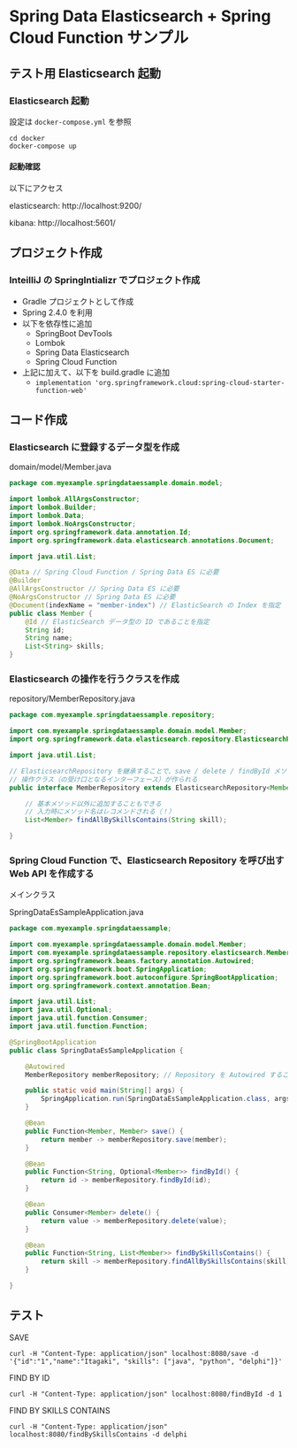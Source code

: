 # Spring Data Elasticsearch + Spring Cloud Function サンプル

## テスト用 Elasticsearch 起動

### Elasticsearch 起動
設定は `docker-compose.yml` を参照

```
cd docker
docker-compose up
```

#### 起動確認
以下にアクセス

elasticsearch: http://localhost:9200/

kibana: http://localhost:5601/

## プロジェクト作成

### InteilliJ の SpringIntializr でプロジェクト作成
* Gradle プロジェクトとして作成
* Spring 2.4.0 を利用
* 以下を依存性に追加
    * SpringBoot DevTools
    * Lombok
    * Spring Data Elasticsearch
    * Spring Cloud Function
* 上記に加えて、以下を build.gradle に追加
    * `implementation 'org.springframework.cloud:spring-cloud-starter-function-web'`

## コード作成
### Elasticsearch に登録するデータ型を作成

domain/model/Member.java

```Java
package com.myexample.springdataessample.domain.model;

import lombok.AllArgsConstructor;
import lombok.Builder;
import lombok.Data;
import lombok.NoArgsConstructor;
import org.springframework.data.annotation.Id;
import org.springframework.data.elasticsearch.annotations.Document;

import java.util.List;

@Data // Spring Cloud Function / Spring Data ES に必要
@Builder
@AllArgsConstructor // Spring Data ES に必要
@NoArgsConstructor // Spring Data ES に必要
@Document(indexName = "member-index") // ElasticSearch の Index を指定
public class Member {
    @Id // ElasticSearch データ型の ID であることを指定
    String id;
    String name;
    List<String> skills;
}
```

### Elasticsearch の操作を行うクラスを作成

repository/MemberRepository.java

```Java
package com.myexample.springdataessample.repository;

import com.myexample.springdataessample.domain.model.Member;
import org.springframework.data.elasticsearch.repository.ElasticsearchRepository;

import java.util.List;

// ElasticsearchRepository を継承することで、save / delete / findById メソッドを持つ
// 操作クラス（の受け口となるインターフェース）が作られる
public interface MemberRepository extends ElasticsearchRepository<Member, String> {

    // 基本メソッド以外に追加することもできる
    // 入力時にメソッド名はレコメンドされる（！）
    List<Member> findAllBySkillsContains(String skill);

}
```

### Spring Cloud Function で、Elasticsearch Repository を呼び出す Web API を作成する
メインクラス

SpringDataEsSampleApplication.java

```Java
package com.myexample.springdataessample;

import com.myexample.springdataessample.domain.model.Member;
import com.myexample.springdataessample.repository.elasticsearch.MemberRepository;
import org.springframework.beans.factory.annotation.Autowired;
import org.springframework.boot.SpringApplication;
import org.springframework.boot.autoconfigure.SpringBootApplication;
import org.springframework.context.annotation.Bean;

import java.util.List;
import java.util.Optional;
import java.util.function.Consumer;
import java.util.function.Function;

@SpringBootApplication
public class SpringDataEsSampleApplication {

	@Autowired
	MemberRepository memberRepository; // Repository を Autowired することで、必要なインスタンスが自動的に作られる

	public static void main(String[] args) {
		SpringApplication.run(SpringDataEsSampleApplication.class, args);
	}

	@Bean
	public Function<Member, Member> save() {
		return member -> memberRepository.save(member);
	}

	@Bean
	public Function<String, Optional<Member>> findById() {
		return id -> memberRepository.findById(id);
	}

	@Bean
	public Consumer<Member> delete() {
		return value -> memberRepository.delete(value);
	}

	@Bean
	public Function<String, List<Member>> findBySkillsContains() {
		return skill -> memberRepository.findAllBySkillsContains(skill);
	}

}
```

## テスト
SAVE

```
curl -H "Content-Type: application/json" localhost:8080/save -d '{"id":"1","name":"Itagaki", "skills": ["java", "python", "delphi"]}'
```

FIND BY ID

```
curl -H "Content-Type: application/json" localhost:8080/findById -d 1
```

FIND BY SKILLS CONTAINS

```
curl -H "Content-Type: application/json" localhost:8080/findBySkillsContains -d delphi
```
